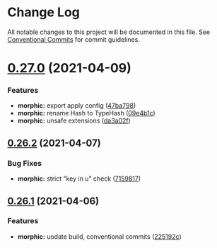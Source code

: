 # Change Log

All notable changes to this project will be documented in this file.
See [Conventional Commits](https://conventionalcommits.org) for commit guidelines.

# [0.27.0](https://github.com/Effect-TS/morphic/compare/@effect-ts/morphic@0.26.2...@effect-ts/morphic@0.27.0) (2021-04-09)


### Features

* **morphic:** export apply config ([47ba798](https://github.com/Effect-TS/morphic/commit/47ba798c77d40adc5e99957e4cdfb0c13b2f1794))
* **morphic:** rename Hash to TypeHash ([09e4b1c](https://github.com/Effect-TS/morphic/commit/09e4b1c73d588ac6633b09ebef2ff4e6b429dbd9))
* **morphic:** unsafe extensions ([da3a02f](https://github.com/Effect-TS/morphic/commit/da3a02fb527089807bcd5253652ee5a5b1efa371))





## [0.26.2](https://github.com/Effect-TS/morphic/compare/@effect-ts/morphic@0.26.1...@effect-ts/morphic@0.26.2) (2021-04-07)


### Bug Fixes

* **morphic:** strict "key in u" check ([7159817](https://github.com/Effect-TS/morphic/commit/7159817de4df533e29acad1a49a107abe6725d62))





## [0.26.1](https://github.com/Effect-TS/morphic/compare/@effect-ts/morphic@0.26.0...@effect-ts/morphic@0.26.1) (2021-04-06)


### Features

* **morphic:** uodate build, conventional commits ([225192c](https://github.com/Effect-TS/morphic/commit/225192c42a17a0d420a941b80de9ec278e2a627e))
